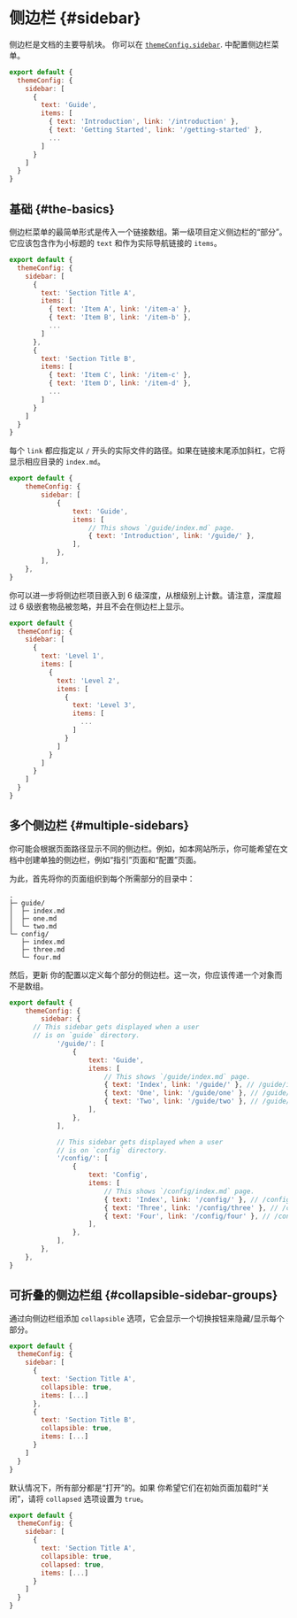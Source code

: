 # 侧边栏 {#sidebar}

侧边栏是文档的主要导航块。 你可以在 [`themeConfig.sidebar`](/config/theme-configs#sidebar). 中配置侧边栏菜单。

```js
export default {
  themeConfig: {
    sidebar: [
      {
        text: 'Guide',
        items: [
          { text: 'Introduction', link: '/introduction' },
          { text: 'Getting Started', link: '/getting-started' },
          ...
        ]
      }
    ]
  }
}
```

## 基础 {#the-basics}

侧边栏菜单的最简单形式是传入一个链接数组。第一级项目定义侧边栏的“部分”。它应该包含作为小标题的 `text` 和作为实际导航链接的 `items`。

```js
export default {
  themeConfig: {
    sidebar: [
      {
        text: 'Section Title A',
        items: [
          { text: 'Item A', link: '/item-a' },
          { text: 'Item B', link: '/item-b' },
          ...
        ]
      },
      {
        text: 'Section Title B',
        items: [
          { text: 'Item C', link: '/item-c' },
          { text: 'Item D', link: '/item-d' },
          ...
        ]
      }
    ]
  }
}
```

每个 `link` 都应指定以 `/` 开头的实际文件的路径。如果在链接末尾添加斜杠，它将显示相应目录的 `index.md`。

```js
export default {
	themeConfig: {
		sidebar: [
			{
				text: 'Guide',
				items: [
					// This shows `/guide/index.md` page.
					{ text: 'Introduction', link: '/guide/' },
				],
			},
		],
	},
}
```

你可以进一步将侧边栏项目嵌入到 6 级深度，从根级别上计数。请注意，深度超过 6 级嵌套物品被忽略，并且不会在侧边栏上显示。

```js
export default {
  themeConfig: {
    sidebar: [
      {
        text: 'Level 1',
        items: [
          {
            text: 'Level 2',
            items: [
              {
                text: 'Level 3',
                items: [
                  ...
                ]
              }
            ]
          }
        ]
      }
    ]
  }
}
```

## 多个侧边栏 {#multiple-sidebars}

你可能会根据页面路径显示不同的侧边栏。例如，如本网站所示，你可能希望在文档中创建单独的侧边栏，例如“指引”页面和“配置”页面。

为此，首先将你的页面组织到每个所需部分的目录中：

```
.
├─ guide/
│  ├─ index.md
│  ├─ one.md
│  └─ two.md
└─ config/
   ├─ index.md
   ├─ three.md
   └─ four.md
```

然后，更新 你的配置以定义每个部分的侧边栏。这一次，你应该传递一个对象而不是数组。

```js
export default {
	themeConfig: {
		sidebar: {
      // This sidebar gets displayed when a user
      // is on `guide` directory.
			'/guide/': [
				{
					text: 'Guide',
					items: [
						// This shows `/guide/index.md` page.
						{ text: 'Index', link: '/guide/' }, // /guide/index.md
						{ text: 'One', link: '/guide/one' }, // /guide/one.md
						{ text: 'Two', link: '/guide/two' }, // /guide/two.md
					],
				},
			],

			// This sidebar gets displayed when a user
			// is on `config` directory.
			'/config/': [
				{
					text: 'Config',
					items: [
						// This shows `/config/index.md` page.
						{ text: 'Index', link: '/config/' }, // /config/index.md
						{ text: 'Three', link: '/config/three' }, // /config/three.md
						{ text: 'Four', link: '/config/four' }, // /config/four.md
					],
				},
			],
		},
	},
}
```

## 可折叠的侧边栏组 {#collapsible-sidebar-groups}

通过向侧边栏组添加 `collapsible` 选项，它会显示一个切换按钮来隐藏/显示每个部分。

```js
export default {
  themeConfig: {
    sidebar: [
      {
        text: 'Section Title A',
        collapsible: true,
        items: [...]
      },
      {
        text: 'Section Title B',
        collapsible: true,
        items: [...]
      }
    ]
  }
}
```

默认情况下，所有部分都是“打开”的。如果 你希望它们在初始页面加载时“关闭”，请将 `collapsed` 选项设置为 `true`。

```js
export default {
  themeConfig: {
    sidebar: [
      {
        text: 'Section Title A',
        collapsible: true,
        collapsed: true,
        items: [...]
      }
    ]
  }
}
```

